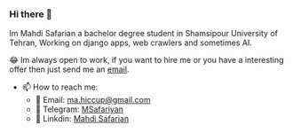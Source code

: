 ### Hi there 👋
Im Mahdi Safarian a bachelor degree student in Shamsipour University of Tehran, Working on django apps, web crawlers and sometimes AI.

😂 Im always open to work, if you want to hire me or you have a interesting offer then just send me an  [email](mailto:ma.hiccup@gmail.com).

- 📫 How to reach me: 
  - 📧 Email: [ma.hiccup@gmail.com](mailto:ma.hiccup@gmail.com)
  - 🥇 Telegram: [MSafariyan](https://t.me/MSafariyan)
  - 🔮 Linkdin: [Mahdi Safarian](https://www.linkedin.com/in/mahdi-safariyan/)
 
